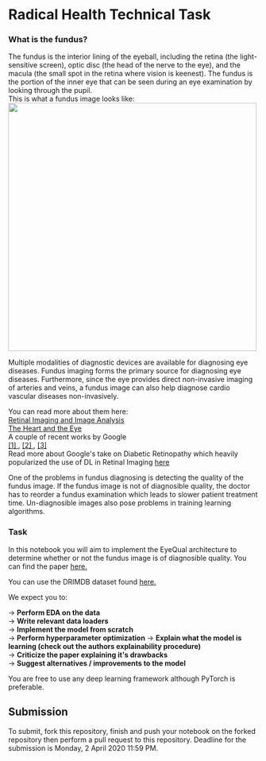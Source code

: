 # Radical Health Technical Task

### **What is the fundus?**

The fundus is the interior lining of the eyeball, including the retina (the light-sensitive screen), optic disc (the head of the nerve to the eye), and the macula (the small spot in the retina where vision is keenest). The fundus is the portion of the inner eye that can be seen during an eye examination by looking through the pupil.  
This is what a fundus image looks like:  
<img src="https://upload.wikimedia.org/wikipedia/commons/3/37/Fundus_photograph_of_normal_right_eye.jpg" width=500/>
  
Multiple modalities of diagnostic devices are available for diagnosing eye diseases. Fundus imaging forms the primary source for diagnosing eye diseases. Furthermore, since the eye provides direct non-invasive imaging of arteries and veins, a fundus image can also help diagnose cardio vascular diseases non-invasively.

You can read more about them here:  
<a href="https://www.ncbi.nlm.nih.gov/pmc/articles/PMC3131209/"> Retinal Imaging and Image Analysis </a>  
<a href="https://www.aao.org/eyenet/article/heart-eye-seeing-links"> The Heart and the Eye </a>  
A couple of recent works by Google   
<a href="https://static.googleusercontent.com/media/research.google.com/en//pubs/archive/45732.pdf"> [1] </a>, <a href = "https://scholar.google.com/scholar?lr&ie=UTF-8&oe=UTF-8&q=Predicting+Cardiovascular+Risk+Factors+in+Retinal+Fundus+Photographs+using+Deep+Learning+Poplin+Varadarajan+Blumer+Liu+McConnell+Corrado+Peng+Webster"> [2] </a>, <a href="https://scholar.google.com/scholar?lr&ie=UTF-8&oe=UTF-8&q=Deep+learning+for+predicting+refractive+error+from+retinal+fundus+images+Varadarajan+Poplin+Blumer+Angermueller+Ledsam+Chopra+Keane+Corrado+Peng+Webster"> [3] </a>  
Read more about Google's take on Diabetic Retinopathy which heavily popularized the use of DL in Retinal Imaging <a href="https://ai.googleblog.com/2016/11/deep-learning-for-detection-of-diabetic.html"> here</a>

One of the problems in fundus diagnosing is detecting the quality of the fundus image. If the fundus image is not of diagnosible quality, the doctor has to reorder a fundus examination which leads to slower patient treatment time. Un-diagnosible images also pose problems in training learning algorithms.


### Task  
In this notebook you will aim to implement the EyeQual architecture to determine whether or not the fundus image is of diagnosible quality.
You can find the paper <a href="https://bhooi.github.io/papers/eyequal_icmla17.pdf"> here. </a>

You can use the DRIMDB dataset found <a href="http://academictorrents.com/details/99811ba62918f8e73791d21be29dcc372d660305"> here. </a>

We expect you to:

-> **Perform EDA on the data**  
-> **Write relevant data loaders**  
-> **Implement the model from scratch**  
-> **Perform hyperparameter optimization**
-> **Explain what the model is learning (check out the authors explainability procedure)**  
-> **Criticize the paper explaining it's drawbacks**  
-> **Suggest alternatives / improvements to the model**  

You are free to use any deep learning framework although PyTorch is preferable.


## Submission

To submit, fork this repository, finish and push your notebook on the forked repository then perform a pull request to this repository.
Deadline for the submission is Monday, 2 April 2020 11:59 PM.
